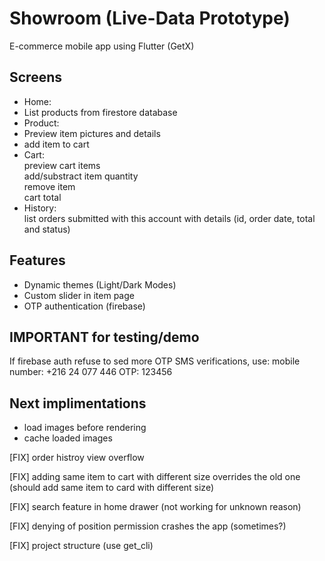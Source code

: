 # Showroom (Live-Data Prototype)
E-commerce mobile app using Flutter (GetX)



## Screens
- Home: <br>
- List products from firestore database<br>
- Product: <br>
- Preview item pictures and details<br>
- add item to cart<br>
- Cart: <br>
preview cart items<br>
add/substract item quantity<br>
remove item<br>
cart total<br>
- History:<br>
list orders submitted with this account with details (id, order date, total and status)<br>

## Features
- Dynamic themes (Light/Dark Modes)<br>
- Custom slider in item page<br>
- OTP authentication (firebase)<br>

## IMPORTANT for testing/demo
If firebase auth refuse to sed more OTP SMS verifications, use:
mobile number: +216 24 077 446
OTP: 123456

## Next implimentations
- load images before rendering
- cache loaded images 

[FIX] order histroy view overflow

[FIX] adding same item to cart with different size overrides the old one (should add same item to card with different size)

[FIX] search feature in home drawer (not working for unknown reason)

[FIX] denying of position permission crashes the app (sometimes?)

[FIX] project structure (use get_cli)
